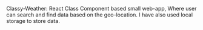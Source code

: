Classy-Weather: React Class Component based small web-app, Where user can search and find data based on the geo-location. I have also used local storage to store data.
